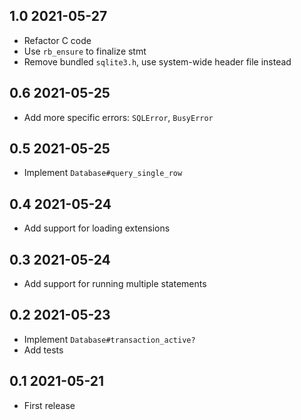 ## 1.0 2021-05-27

- Refactor C code
- Use `rb_ensure` to finalize stmt
- Remove bundled `sqlite3.h`, use system-wide header file instead

## 0.6 2021-05-25

- Add more specific errors: `SQLError`, `BusyError`

## 0.5 2021-05-25

- Implement `Database#query_single_row`

## 0.4 2021-05-24

- Add support for loading extensions

## 0.3 2021-05-24

- Add support for running multiple statements

## 0.2 2021-05-23

- Implement `Database#transaction_active?`
- Add tests

## 0.1 2021-05-21

- First release


